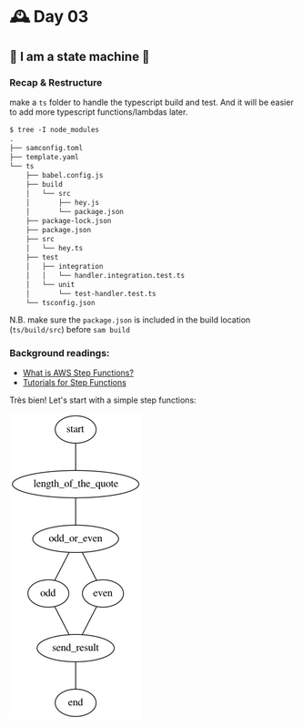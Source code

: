 # 🕰️ Day 03

## 🦾 I am a state machine 🦿

### Recap & Restructure

make a `ts` folder to handle the typescript build and test. And it will be easier to add more typescript functions/lambdas later. 
```
$ tree -I node_modules
.
├── samconfig.toml
├── template.yaml
└── ts
    ├── babel.config.js
    ├── build
    │   └── src
    │       ├── hey.js
    │       └── package.json
    ├── package-lock.json
    ├── package.json
    ├── src
    │   └── hey.ts
    ├── test
    │   ├── integration
    │   │   └── handler.integration.test.ts
    │   └── unit
    │       └── test-handler.test.ts
    └── tsconfig.json

```
N.B. make sure the `package.json` is included in the build location (`ts/build/src`) before `sam build`


### Background readings:
- [What is AWS Step Functions?](https://docs.aws.amazon.com/step-functions/latest/dg/welcome.html)
- [Tutorials for Step Functions](https://docs.aws.amazon.com/step-functions/latest/dg/tutorials.html)

Très bien! Let's start with a simple step functions:

<img src="./sf.png">

